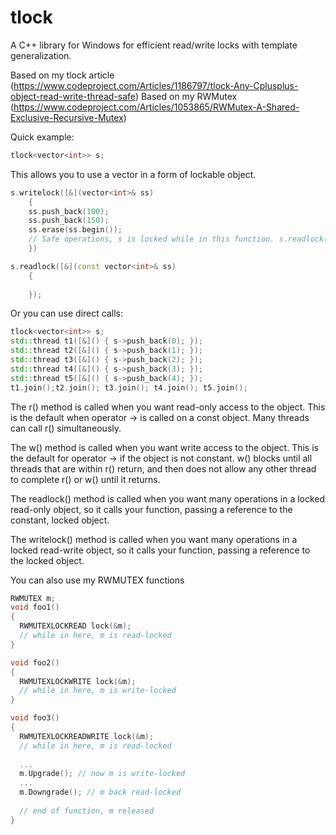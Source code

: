 # tlock
A C++ library for Windows for efficient read/write locks with template generalization.

Based on my tlock article (https://www.codeproject.com/Articles/1186797/tlock-Any-Cplusplus-object-read-write-thread-safe)
Based on my RWMutex (https://www.codeproject.com/Articles/1053865/RWMutex-A-Shared-Exclusive-Recursive-Mutex)

Quick example:

```C++
tlock<vector<int>> s;
```

This allows you to use a vector<int> in a form of lockable object.

```C++
s.writelock([&](vector<int>& ss)
    {
    ss.push_back(100);
    ss.push_back(150); 
    ss.erase(ss.begin());
    // Safe operations, s is locked while in this function. s.readlock() would block.
    })
```


```C++
s.readlock([&](const vector<int>& ss)
    {
 
    });
```

Or you can use direct calls:

```C++
tlock<vector<int>> s;
std::thread t1([&]() { s->push_back(0); });
std::thread t2([&]() { s->push_back(1); });
std::thread t3([&]() { s->push_back(2); });
std::thread t4([&]() { s->push_back(3); });
std::thread t5([&]() { s->push_back(4); });
t1.join();t2.join(); t3.join(); t4.join(); t5.join();
```


The r() method is called when you want read-only access to the object. This is the default when operator -> is called on a const object. Many threads can call r() simultaneously.

The w() method is called when you want write access to the object. This is the default for operator -> if the object is not constant. w() blocks until all threads that are within r() return, and then does not allow any other thread to complete r() or w() until it returns.

The readlock() method is called when you want many operations in a locked read-only object, so it calls your function, passing a reference to the constant, locked object.

The writelock() method is called when you want many operations in a locked read-write object, so it calls your function, passing a reference to the locked object.


You can also use my RWMUTEX functions

```C++
RWMUTEX m;
void foo1()
{
  RWMUTEXLOCKREAD lock(&m);
  // while in here, m is read-locked
}

void foo2()
{
  RWMUTEXLOCKWRITE lock(&m);
  // while in here, m is write-locked
}

void foo3()
{
  RWMUTEXLOCKREADWRITE lock(&m);
  // while in here, m is read-locked
  
  ...
  m.Upgrade(); // now m is write-locked
  ...
  m.Downgrade(); // m back read-locked
  
  // end of function, m released
}


```